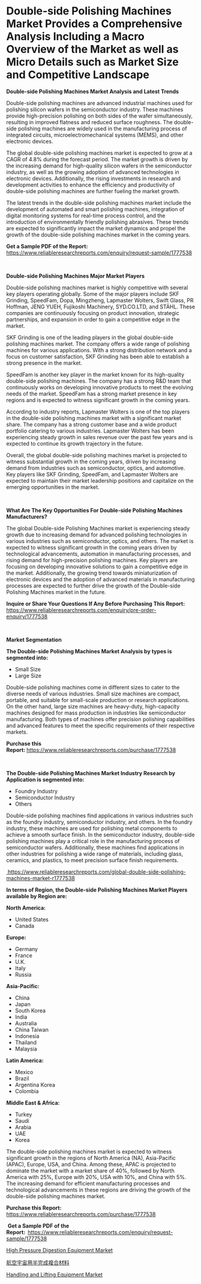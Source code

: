 <p><h1>Double-side Polishing Machines Market Provides a Comprehensive Analysis Including a Macro Overview of the Market as well as Micro Details such as Market Size and Competitive Landscape</h1></p><p><strong>Double-side Polishing Machines Market Analysis and Latest Trends</strong></p>
<p><p>Double-side polishing machines are advanced industrial machines used for polishing silicon wafers in the semiconductor industry. These machines provide high-precision polishing on both sides of the wafer simultaneously, resulting in improved flatness and reduced surface roughness. The double-side polishing machines are widely used in the manufacturing process of integrated circuits, microelectromechanical systems (MEMS), and other electronic devices.</p><p>The global double-side polishing machines market is expected to grow at a CAGR of 4.8% during the forecast period. The market growth is driven by the increasing demand for high-quality silicon wafers in the semiconductor industry, as well as the growing adoption of advanced technologies in electronic devices. Additionally, the rising investments in research and development activities to enhance the efficiency and productivity of double-side polishing machines are further fueling the market growth.</p><p>The latest trends in the double-side polishing machines market include the development of automated and smart polishing machines, integration of digital monitoring systems for real-time process control, and the introduction of environmentally friendly polishing abrasives. These trends are expected to significantly impact the market dynamics and propel the growth of the double-side polishing machines market in the coming years.</p></p>
<p><strong>Get a Sample PDF of the Report:&nbsp;</strong> <a href="https://www.reliableresearchreports.com/enquiry/request-sample/1777538">https://www.reliableresearchreports.com/enquiry/request-sample/1777538</a></p>
<p>&nbsp;</p>
<p><strong>Double-side Polishing Machines Major Market Players</strong></p>
<p><p>Double-side polishing machines market is highly competitive with several key players operating globally. Some of the major players include SKF Grinding, SpeedFam, Dopa, Mingzheng, Lapmaster Wolters, Swift Glass, PR Hoffman, JENG YUEH, Fujikoshi Machinery, SYD.CO.LTD, and STÄHL. These companies are continuously focusing on product innovation, strategic partnerships, and expansion in order to gain a competitive edge in the market.</p><p>SKF Grinding is one of the leading players in the global double-side polishing machines market. The company offers a wide range of polishing machines for various applications. With a strong distribution network and a focus on customer satisfaction, SKF Grinding has been able to establish a strong presence in the market.</p><p>SpeedFam is another key player in the market known for its high-quality double-side polishing machines. The company has a strong R&D team that continuously works on developing innovative products to meet the evolving needs of the market. SpeedFam has a strong market presence in key regions and is expected to witness significant growth in the coming years.</p><p>According to industry reports, Lapmaster Wolters is one of the top players in the double-side polishing machines market with a significant market share. The company has a strong customer base and a wide product portfolio catering to various industries. Lapmaster Wolters has been experiencing steady growth in sales revenue over the past few years and is expected to continue its growth trajectory in the future.</p><p>Overall, the global double-side polishing machines market is projected to witness substantial growth in the coming years, driven by increasing demand from industries such as semiconductor, optics, and automotive. Key players like SKF Grinding, SpeedFam, and Lapmaster Wolters are expected to maintain their market leadership positions and capitalize on the emerging opportunities in the market.</p></p>
<p>&nbsp;</p>
<p><strong>What Are The Key Opportunities For Double-side Polishing Machines Manufacturers?</strong></p>
<p><p>The global Double-side Polishing Machines market is experiencing steady growth due to increasing demand for advanced polishing technologies in various industries such as semiconductor, optics, and others. The market is expected to witness significant growth in the coming years driven by technological advancements, automation in manufacturing processes, and rising demand for high-precision polishing machines. Key players are focusing on developing innovative solutions to gain a competitive edge in the market. Additionally, the growing trend towards miniaturization of electronic devices and the adoption of advanced materials in manufacturing processes are expected to further drive the growth of the Double-side Polishing Machines market in the future.</p></p>
<p><strong>Inquire or Share Your Questions If Any Before Purchasing This Report:</strong> <a href="https://www.reliableresearchreports.com/enquiry/pre-order-enquiry/1777538">https://www.reliableresearchreports.com/enquiry/pre-order-enquiry/1777538</a></p>
<p>&nbsp;</p>
<p><strong>Market Segmentation</strong></p>
<p><strong>The Double-side Polishing Machines Market Analysis by types is segmented into:</strong></p>
<p><ul><li>Small Size</li><li>Large Size</li></ul></p>
<p><p>Double-side polishing machines come in different sizes to cater to the diverse needs of various industries. Small size machines are compact, portable, and suitable for small-scale production or research applications. On the other hand, large size machines are heavy-duty, high-capacity machines designed for mass production in industries like semiconductor manufacturing. Both types of machines offer precision polishing capabilities and advanced features to meet the specific requirements of their respective markets.</p></p>
<p><strong>Purchase this Report:&nbsp;</strong><a href="https://www.reliableresearchreports.com/purchase/1777538">https://www.reliableresearchreports.com/purchase/1777538</a></p>
<p>&nbsp;</p>
<p><strong>The Double-side Polishing Machines Market Industry Research by Application is segmented into:</strong></p>
<p><ul><li>Foundry Industry</li><li>Semiconductor Industry</li><li>Others</li></ul></p>
<p><p>Double-side polishing machines find applications in various industries such as the foundry industry, semiconductor industry, and others. In the foundry industry, these machines are used for polishing metal components to achieve a smooth surface finish. In the semiconductor industry, double-side polishing machines play a critical role in the manufacturing process of semiconductor wafers. Additionally, these machines find applications in other industries for polishing a wide range of materials, including glass, ceramics, and plastics, to meet precision surface finish requirements.</p></p>
<p><a href="https://www.reliableresearchreports.com/global-double-side-polishing-machines-market-r1777538">&nbsp;https://www.reliableresearchreports.com/global-double-side-polishing-machines-market-r1777538</a></p>
<p><strong>In terms of Region, the Double-side Polishing Machines Market Players available by Region are:</strong></p>
<p>
    <p> <strong> North America: </strong>
        <ul>
            <li>United States</li>
            <li>Canada</li>
        </ul>
        </p> 
    <p> <strong> Europe: </strong>
        <ul>
            <li>Germany</li>
            <li>France</li>
            <li>U.K.</li>
            <li>Italy</li>
            <li>Russia</li>
        </ul>
        </p> 
    <p> <strong> Asia-Pacific: </strong>
        <ul>
            <li>China</li>
            <li>Japan</li>
            <li>South Korea</li>
            <li>India</li>
            <li>Australia</li>
            <li>China Taiwan</li>
            <li>Indonesia</li>
            <li>Thailand</li>
            <li>Malaysia</li>
        </ul>
        </p> 
    <p> <strong> Latin America: </strong>
        <ul>
            <li>Mexico</li>
            <li>Brazil</li>
            <li>Argentina Korea</li>
            <li>Colombia</li>
        </ul>
        </p> 
    <p> <strong> Middle East & Africa: </strong>
        <ul>
            <li>Turkey</li>
            <li>Saudi</li>
            <li>Arabia</li>
            <li>UAE</li>
            <li>Korea</li>
        </ul>
    </p>
    </p>
<p><p>The double-side polishing machines market is expected to witness significant growth in the regions of North America (NA), Asia-Pacific (APAC), Europe, USA, and China. Among these, APAC is projected to dominate the market with a market share of 40%, followed by North America with 25%, Europe with 20%, USA with 10%, and China with 5%. The increasing demand for efficient manufacturing processes and technological advancements in these regions are driving the growth of the double-side polishing machines market.</p></p>
<p><strong>Purchase this Report: </strong><a href="https://www.reliableresearchreports.com/purchase/1777538">https://www.reliableresearchreports.com/purchase/1777538</a></p>
<p>&nbsp;<strong>Get a Sample PDF of the Report:&nbsp;&nbsp;</strong><a href="https://www.reliableresearchreports.com/enquiry/request-sample/1777538">https://www.reliableresearchreports.com/enquiry/request-sample/1777538</a></p>
<p><strong></strong></p>
<p><p><a href="https://view.publitas.com/reportprime-1/high-pressure-digestion-equipment-market-a-global-and-regional-analysis-focus-on-region-country-level-analysis-and-competitive-landscape-analysis-and-forecast-2024-2031/">High Pressure Digestion Equipment Market</a></p><p><a href="https://github.com/KaydenJohns1964/Market-Research-Report-List-2/blob/main/8962688163010.md">航空宇宙用半完成複合材料</a></p><p><a href="https://github.com/LiamDavis60/Market-Research-Report-List-1/blob/main/handling-and-lifting-equipment-market.md">Handling and Lifting Equipment Market</a></p></p>